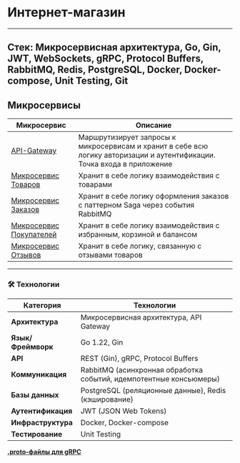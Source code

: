 # **Интернет-магазин**
---
**Стек**: Микросервисная архитектура, Go, Gin, JWT, WebSockets, gRPC, Protocol Buffers, RabbitMQ, Redis, PostgreSQL, Docker, Docker-compose, Unit Testing, Git
---

## **Микросервисы**

| Микросервис | Описание |  
|--------|------------| 
| [API-Gateway](https://github.com/lavatee/shop_api_gateway) | Маршрутизирует запросы к микросервисам и хранит в себе всю логику авторизации и аутентификации. Точка входа в приложение | 
| [Микросервис Товаров](https://github.com/lavatee/shop_products) | Хранит в себе логику взаимодействия с товарами |
| [Микросервис Заказов](https://github.com/lavatee/shop_orders) | Хранит в себе логику оформления заказов с паттерном Saga через события RabbitMQ |
| [Микросервис Покупателей](https://github.com/lavatee/shop_customers) | Хранит в себе логику взаимодействия с избранным, корзиной и балансом |
| [Микросервис Отзывов](https://github.com/lavatee/shop_reviews) | Хранит в себе логику, связанную с отзывами товаров |

---

### 🛠 Технологии

| Категория           | Технологии                                                                 |
|---------------------|---------------------------------------------------------------------------|
| **Архитектура**     | Микросервисная архитектура, API Gateway                                   |
| **Язык/Фреймворк**  | Go 1.22, Gin                                                              |
| **API**             | REST (Gin), gRPC, Protocol Buffers                                        |
| **Коммуникация**    | RabbitMQ (асинхронная обработка событий, идемпотентные консьюмеры)  |
| **Базы данных**     | PostgreSQL (реляционные данные), Redis (кэширование)                                       |
| **Аутентификация**  | JWT (JSON Web Tokens)                                                     |
| **Инфраструктура**  | Docker, Docker-compose  |
| **Тестирование**    | Unit Testing             |

**[.proto-файлы для gRPC](https://github.com/lavatee/shop_protos)**

